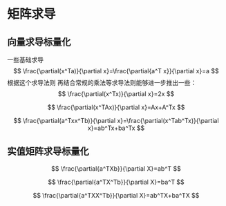 # 矩阵求导

## 向量求导标量化

一些基础求导
$$
\frac{\partial(x^Ta)}{\partial x}=\frac{\partial{a^T x}}{\partial x}=a
$$
根据这个求导法则 再结合常规的乘法等求导法则能够进一步推出一些：
$$
\frac{\partial(x^Tx)}{\partial x}=2x
$$

$$
\frac{\partial(x^TAx)}{\partial x}=Ax+A^Tx
$$

$$
\frac{\partial(a^Txx^Tb)}{\partial x}=\frac{\partial(x^Tab^Tx)}{\partial x}=ab^Tx+ba^Tx
$$

## 实值矩阵求导标量化

$$
\frac{\partial{a^TXb}}{\partial X}=ab^T
$$

$$
\frac{\partial{a^TX^Tb}}{\partial X}=ba^T
$$

$$
\frac{\partial{a^TXX^Tb}}{\partial X}=ab^TX+ba^TX
$$

